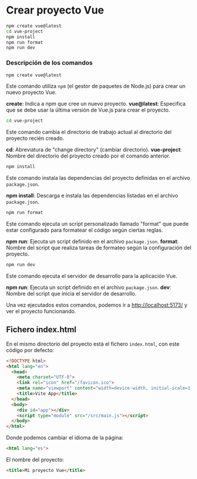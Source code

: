 # Crear proyecto Vue

``` sh
npm create vue@latest
cd vue-project
npm install
npm run format
npm run dev
```

### Descripción de los comandos

``` sh
npm create vue@latest
```

Este comando utiliza `npm` (el gestor de paquetes de Node.js) para crear un nuevo proyecto Vue.

**create**: Indica a npm que cree un nuevo proyecto.
**vue@latest**: Especifica que se debe usar la última versión de Vue.js para crear el proyecto.

``` sh
cd vue-project
```

Este comando cambia el directorio de trabajo actual al directorio del proyecto recién creado.

**cd**: Abreviatura de "change directory" (cambiar directorio).
**vue-project**: Nombre del directorio del proyecto creado por el comando anterior.

``` sh
npm install
```

Este comando instala las dependencias del proyecto definidas en el archivo `package.json`.

**npm install**: Descarga e instala las dependencias listadas en el archivo `package.json`.

``` sh
npm run format
```

Este comando ejecuta un script personalizado llamado "format" que puede estar configurado para formatear el código según ciertas reglas.

**npm run**: Ejecuta un script definido en el archivo `package.json`.
**format**: Nombre del script que realiza tareas de formateo según la configuración del proyecto.

``` sh
npm run dev
```

Este comando ejecuta el servidor de desarrollo para la aplicación Vue.

**npm run**: Ejecuta un script definido en el archivo `package.json`.
**dev**: Nombre del script que inicia el servidor de desarrollo.

Una vez ejecutados estos comandos, podemos ir a [http://localhost:5173/](http://localhost:5173/) y ver el proyecto funcionando.

## Fichero index.html

En el mismo directorio del proyecto está el fichero `index.html`, con este código por defecto:

``` html
<!DOCTYPE html>
<html lang="en">
  <head>
    <meta charset="UTF-8">
    <link rel="icon" href="/favicon.ico">
    <meta name="viewport" content="width=device-width, initial-scale=1.0">
    <title>Vite App</title>
  </head>
  <body>
    <div id="app"></div>
    <script type="module" src="/src/main.js"></script>
  </body>
</html>
```

Donde podemos cambiar el idioma de la página:

``` html
<html lang="es">
```

El nombre del proyecto:

``` html
<title>Mi proyecto Vue</title>
```
